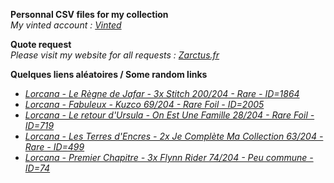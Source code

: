 **Personnal CSV files for my collection**  
*My vinted account : [Vinted](https://www.vinted.fr/member/223153477)*

**Quote request**  
*Please visit my website for all requests : [Zarctus.fr](https://www.zarctus.fr/)*


**Quelques liens aléatoires / Some random links**
- *[Lorcana - Le Règne de Jafar - 3x Stitch 200/204 - Rare - ID=1864](https://www.vinted.fr/items/6474925723-lorcana-le-regne-de-jafar-3x-stitch-200204-rare-id1864)*
- *[Lorcana - Fabuleux - Kuzco 69/204 - Rare Foil - ID=2005](https://www.vinted.fr/items/7148413270-lorcana-fabuleux-kuzco-69204-rare-foil-id2005)*
- *[Lorcana - Le retour d'Ursula - On Est Une Famille 28/204 - Rare Foil - ID=719](https://www.vinted.fr/items/6036056720-lorcana-le-retour-dursula-on-est-une-famille-28204-rare-foil-id719)*
- *[Lorcana - Les Terres d'Encres - 2x Je Complète Ma Collection 63/204 - Rare - ID=499](https://www.vinted.fr/items/5181777433-lorcana-les-terres-dencres-2x-je-complete-ma-collection-63204-rare-id499)*
- *[Lorcana - Premier Chapitre - 3x Flynn Rider 74/204 - Peu commune - ID=74](https://www.vinted.fr/items/6243819064-lorcana-premier-chapitre-3x-flynn-rider-74204-peu-commune-id74)*
